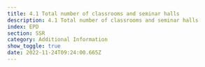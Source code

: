 ```yaml
---
title: 4.1 Total number of classrooms and seminar halls
description: 4.1 Total number of classrooms and seminar halls
index: EPD
section: SSR
category: Additional Information
show_toggle: true
date: 2022-11-24T09:24:00.665Z
---
```


